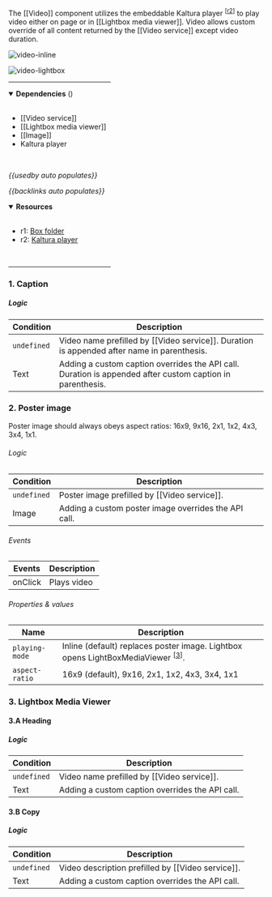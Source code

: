 <!-- category start --><!-- category end -->

The [[Video]] component utilizes the embeddable Kaltura player <sup>[[r2](#resources)]</sup> to play video either on page or in [[Lightbox media viewer]]. Video allows custom override of all content returned by the [[Video service]] except video duration.


![video-inline](https://images.zenhubusercontent.com/5be09c3a6102900c6d16d991/f12785fc-4133-4ac0-a959-4c5fb2fdfa0b)

![video-lightbox](https://images.zenhubusercontent.com/5be09c3a6102900c6d16d991/34415287-2c8a-486e-98e5-a2d26cc47f12)

<hr width="40%" />

<!-- toc start open="true" --><!-- toc end -->

<details open="true">
  <summary><strong>Dependencies</strong> (<!-- dependencyCount start --><!-- dependencyCount end -->)</summary><br />

- [[Video service]]
- [[Lightbox media viewer]]
- [[Image]]
- Kaltura player

<br />
</details>

<!-- usedby start open="true" -->
*{{usedby auto populates}}*
<!-- usedby end -->

<!-- backlinks start open="true" -->
*{{backlinks auto populates}}*
<!-- backlinks end -->

<a name="resources"></a>
<details open="true">
  <summary><strong>Resources</strong></summary><br />

- r1: [Box folder](https://ibm.box.com/s/9q7rdj73m32hufcw1xwl1td6nr88rghm)
- r2: [Kaltura player](http://player.kaltura.com/docs/api)

<br />
</details>

<hr width="40%" />


### 1. Caption

##### Logic

| Condition | Description |
| --------- | ----------- |
| `undefined` | Video name prefilled by [[Video service]]. Duration is appended after name in parenthesis. |
| Text | Adding a custom caption overrides the API call. Duration is appended after custom caption in parenthesis. |

### 2. Poster image

Poster image should always obeys aspect ratios: 16x9, 9x16, 2x1, 1x2, 4x3, 3x4, 1x1.

###### Logic

| Condition | Description |
| --------- | ----------- |
| `undefined` | Poster image prefilled by [[Video service]]. |
| Image | Adding a custom poster image overrides the API call. |

###### Events

| Events | Description |
| ------ | ----------- |
| onClick | Plays video |  


###### Properties & values

| Name | Description |
| ----- | ----- |
| `playing-mode` | Inline (default) replaces poster image. Lightbox opens LightBoxMediaViewer <sup>[[3](#3-lightbox-media-viewer)]</sup>. |  
| `aspect-ratio` | 16x9 (default), 9x16, 2x1, 1x2, 4x3, 3x4, 1x1 |


### 3. Lightbox Media Viewer

#### 3.A Heading

##### Logic

| Condition | Description |
| --------- | ----------- |
| `undefined` | Video name prefilled by [[Video service]]. |
| Text | Adding a custom caption overrides the API call. |


#### 3.B Copy

##### Logic

| Condition | Description |
| --------- | ----------- |
| `undefined` | Video description prefilled by [[Video service]]. |
| Text | Adding a custom caption overrides the API call. |
